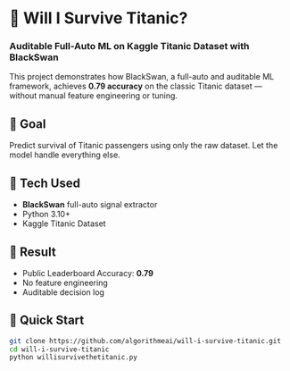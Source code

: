 # 🚢 Will I Survive Titanic?
### Auditable Full-Auto ML on Kaggle Titanic Dataset with BlackSwan

This project demonstrates how BlackSwan, a full-auto and auditable ML framework, achieves **0.79 accuracy** on the classic Titanic dataset — without manual feature engineering or tuning.

## 🎯 Goal
Predict survival of Titanic passengers using only the raw dataset. Let the model handle everything else.

## 🧠 Tech Used
- **BlackSwan** full-auto signal extractor
- Python 3.10+
- Kaggle Titanic Dataset

## 🥇 Result
- Public Leaderboard Accuracy: **0.79**
- No feature engineering
- Auditable decision log

## 🚀 Quick Start

```bash
git clone https://github.com/algorithmeai/will-i-survive-titanic.git
cd will-i-survive-titanic
python willisurvivethetitanic.py

